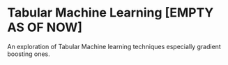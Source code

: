# Tabular Machine Learning [EMPTY AS OF NOW]
An exploration of Tabular Machine learning techniques especially gradient boosting ones. 

